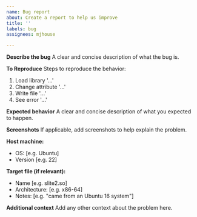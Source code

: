 ```yaml
---
name: Bug report
about: Create a report to help us improve
title: ''
labels: bug
assignees: mjhouse

---
```


**Describe the bug**
A clear and concise description of what the bug is.

**To Reproduce**
Steps to reproduce the behavior:
1. Load library '...'
2. Change attribute '...'
3. Write file '...'
4. See error '...'

**Expected behavior**
A clear and concise description of what you expected to happen.

**Screenshots**
If applicable, add screenshots to help explain the problem.

**Host machine:**
 - OS: [e.g. Ubuntu]
 - Version [e.g. 22]

**Target file (if relevant):**
- Name [e.g. slite2.so]
 - Architecture: [e.g. x86-64]
 - Notes: [e.g. "came from an Ubuntu 16 system"]

**Additional context**
Add any other context about the problem here.
